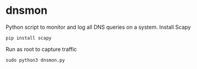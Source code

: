 # dnsmon

Python script to monitor and log all DNS queries on a system.
Install Scapy
```text
pip install scapy
```
Run as root to capture traffic
```text
sudo python3 dnsmon.py
```

